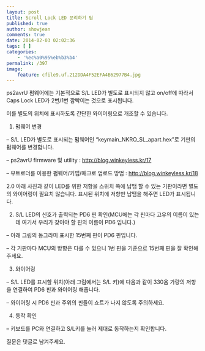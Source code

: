 ```yaml
---
layout: post
title: Scroll Lock LED 분리하기 팁
published: true
author: showjean
comments: true
date: 2014-02-03 02:02:36
tags: [ ]
categories:
    - '%ec%a0%95%eb%b3%b4'
permalink: /397
image:
    feature: cfile9.uf.212DDA4F52EFA4B62977B4.jpg
---
```

ps2avrU 펌웨어에는 기본적으로 S/L LED가 별도로 표시되지 않고 on/off에 따라서 Caps Lock LED가 2번/1번 깜빡이는 것으로 표시됩니다.



이를 별도의 위치에 표시하도록 간단한 와이어링으로 개조할 수 있습니다.





1. 펌웨어 변경

&#8211; S/L LED가 별도로 표시되는 펌웨어인 &#8220;keymain\_NKRO\_SL_apart.hex&#8221;로 기판의 펌웨어를 변경합니다.

&#8211; ps2avrU firmware 및 utility : http://blog.winkeyless.kr/17

&#8211; 부트로더를 이용한 펌웨어/키맵/매크로 업로드 방법 : http://blog.winkeyless.kr/18





2.0 아래 사진과 같이 LED를 위한 저항을 스위치 쪽에 납땜 할 수 있는 기판이라면 별도의 와이어링이 필요치 않습니다. 표시된 위치에 저항만 납땜을 해주면 LED가 표시됩니다.


  






2. S/L LED의 신호가 출력되는 PD6 핀 확인(MCU에는 각 핀마다 고유의 이름이 있는데 여기서 우리가 찾아야 할 핀의 이름이 PD6 입니다.)

&#8211; 아래 그림의 동그라미 표시한 15번째 핀이 PD6 핀입니다.

&#8211; 각 기판마다 MCU의 방향은 다를 수 있으니 1번 핀을 기준으로 15번째 핀을 잘 확인해주세요.




  










3. 와이어링

&#8211; S/L LED를 표시할 위치(아래 그림에서는 S/L 키)에 다음과 같이 330옴 가량의 저항을 연결하여 PD6 핀과 와이어링 해줍니다.

&#8211; 와이어링 시 PD6 핀과 주위의 핀들이 쇼트가 나지 않도록 주의하세요.






  








4. 동작 확인

&#8211; 키보드를 PC와 연결하고 S/L키를 눌러 제대로 동작하는지 확인합니다.





질문은 댓글로 남겨주세요.